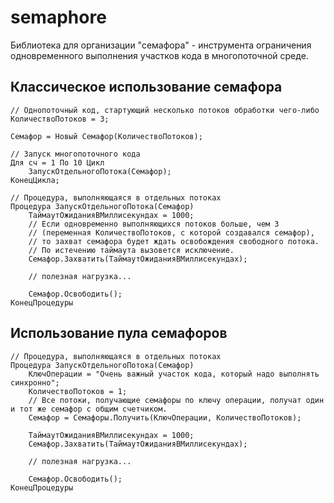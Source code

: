 # semaphore

Библиотека для организации "семафора" - инструмента ограничения одновременного выполнения участков кода в многопоточной среде.

## Классическое использование семафора

```bsl
// Однопоточный код, стартующий несколько потоков обработки чего-либо
КоличествоПотоков = 3;

Семафор = Новый Семафор(КоличествоПотоков);

// Запуск многопоточного кода
Для сч = 1 По 10 Цикл
    ЗапускОтдельногоПотока(Семафор);
КонецЦикла;

// Процедура, выполняющаяся в отдельных потоках
Процедура ЗапускОтдельногоПотока(Семафор)
    ТаймаутОжиданияВМиллисекундах = 1000;
    // Если одновременно выполняющихся потоков больше, чем 3
    // (переменная КоличествоПотоков, с которой создавался семафор),
    // то захват семафора будет ждать освобождения свободного потока.
    // По истечению таймаута вызовется исключение.
    Семафор.Захватить(ТаймаутОжиданияВМиллисекундах);

    // полезная нагрузка...

    Семафор.Освободить();
КонецПроцедуры
```

## Использование пула семафоров

```bsl
// Процедура, выполняющаяся в отдельных потоках
Процедура ЗапускОтдельногоПотока(Семафор)
    КлючОперации = "Очень важный участок кода, который надо выполнять синхронно";
    КоличествоПотоков = 1;
    // Все потоки, получающие семафоры по ключу операции, получат один и тот же семафор с общим счетчиком.
    Семафор = Семафоры.Получить(КлючОперации, КоличествоПотоков);

    ТаймаутОжиданияВМиллисекундах = 1000;
    Семафор.Захватить(ТаймаутОжиданияВМиллисекундах);

    // полезная нагрузка...

    Семафор.Освободить();
КонецПроцедуры
```

